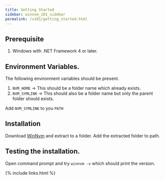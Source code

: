 ```yaml
---
title: Getting Started
sidebar: winnvm_101_sidebar
permalink: /v101/getting_started.html
---
```


## Prerequisite
1. Windows with .NET Framework 4 or later.

## Environment Variables.
The following environment variables should be present.

1. `NVM_HOME` -> This should be a folder name which already exists.
2. `NVM_SYMLINK` -> This should also be a folder name but only the parent folder should exists.

Add `NVM_SYMLINK` to you `PATH`

## Installation
Download [WinNvm](https://github.com/winnvm/winnvm/releases/download/WinNvm_v1.0.1.zip) and extract to a folder. Add the extracted folder to path.

## Testing the installation.
Open command prompt and try `winnvm -v` which should print the version.

{% include links.html %}
